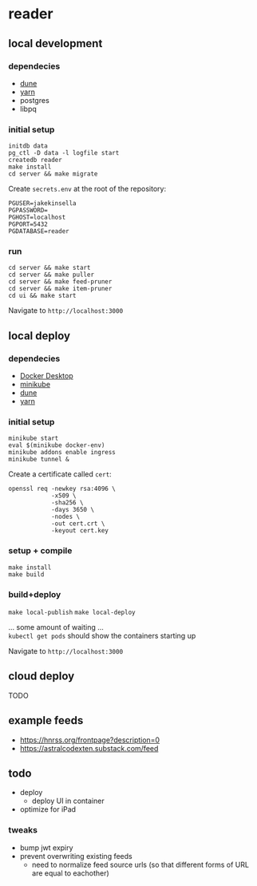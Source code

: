 # reader

## local development

### dependecies
 - [dune](https://dune.build)
 - [yarn](https://yarnpkg.com)
 - postgres
 - libpq

### initial setup
`initdb data`  
`pg_ctl -D data -l logfile start`  
`createdb reader`  
`make install`  
`cd server && make migrate`  
  

Create `secrets.env` at the root of the repository:
```
PGUSER=jakekinsella
PGPASSWORD=
PGHOST=localhost
PGPORT=5432
PGDATABASE=reader
```

### run
`cd server && make start`  
`cd server && make puller`  
`cd server && make feed-pruner`  
`cd server && make item-pruner`  
`cd ui && make start`  
  
Navigate to `http://localhost:3000`  

## local deploy

### dependecies
 - [Docker Desktop](https://www.docker.com/products/docker-desktop/)
 - [minikube](https://minikube.sigs.k8s.io/docs/)
 - [dune](https://dune.build)
 - [yarn](https://yarnpkg.com)
  

### initial setup

`minikube start`  
`eval $(minikube docker-env)`  
`minikube addons enable ingress`  
`minikube tunnel &`  
  
Create a certificate called `cert`:
```
openssl req -newkey rsa:4096 \
            -x509 \
            -sha256 \
            -days 3650 \
            -nodes \
            -out cert.crt \
            -keyout cert.key
```

### setup + compile
`make install`  
`make build`  

### build+deploy
`make local-publish`
`make local-deploy`

... some amount of waiting ...  
`kubectl get pods` should show the containers starting up  
  
Navigate to `http://localhost:3000`  

## cloud deploy
TODO  

## example feeds
 - https://hnrss.org/frontpage?description=0
 - https://astralcodexten.substack.com/feed

## todo
 - deploy
   - deploy UI in container
 - optimize for iPad

### tweaks
 - bump jwt expiry
 - prevent overwriting existing feeds
   - need to normalize feed source urls (so that different forms of URL are equal to eachother)

